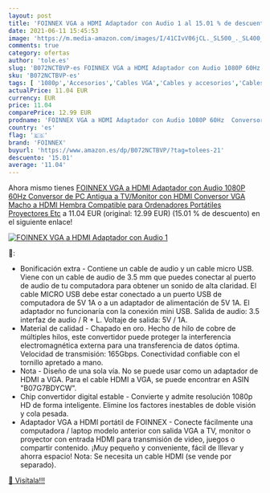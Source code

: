```yaml
---
layout: post
title: 'FOINNEX VGA a HDMI Adaptador con Audio 1 al 15.01 % de descuento'
date: 2021-06-11 15:45:53
image: 'https://m.media-amazon.com/images/I/41CIvV06jCL._SL500_._SL400_.jpg'
comments: true
category: ofertas
author: 'tole.es'
slug: 'B072NCTBVP-es FOINNEX VGA a HDMI Adaptador con Audio 1080P 60Hz...'
sku: 'B072NCTBVP-es'
tags: [ '1080p','Accesorios','Cables VGA','Cables y accesorios','Cables y conectores','Informática','foinnex', ]
actualPrice: 11.04 EUR
currency: EUR
price: 11.04
comparePrice: 12.99 EUR
prodname: 'FOINNEX VGA a HDMI Adaptador con Audio 1080P 60Hz  Conversor de PC Antigua a TV/Monitor con HDMI  Conversor VGA Macho a HDMI Hembra Compatible para Ordenadores  Portátiles  Proyectores  Etc'
country: 'es'
flag: '🇪🇸'
brand: 'FOINNEX'
buyurl: 'https://www.amazon.es/dp/B072NCTBVP/?tag=tolees-21'
descuento: '15.01'
average: '11.04'
---
```


Ahora mismo tienes [FOINNEX VGA a HDMI Adaptador con Audio 1080P 60Hz  Conversor de PC Antigua a TV/Monitor con HDMI  Conversor VGA Macho a HDMI Hembra Compatible para Ordenadores  Portátiles  Proyectores  Etc](https://www.amazon.es/dp/B072NCTBVP/?tag=tolees-21) a 11.04 EUR (original: 12.99 EUR) (15.01 %  de descuento) en el siguiente enlace!

[![FOINNEX VGA a HDMI Adaptador con Audio 1](https://m.media-amazon.com/images/I/41CIvV06jCL._SL500_._SL400_.jpg)](https://www.amazon.es/dp/B072NCTBVP/?tag=tolees-21)

🔎:

- Bonificación extra - Contiene un cable de audio y un cable micro USB. Viene con un cable de audio de 3.5 mm que puedes conectar al puerto de audio de tu computadora para obtener un sonido de alta claridad. El cable MICRO USB debe estar conectado a un puerto USB de computadora de 5V 1A o a un adaptador de alimentación de 5V 1A. El adaptador no funcionaría con la conexión mini USB. Salida de audio: 3.5 interfaz de audio / R + L. Voltaje de salida: 5V / 1A.
- Material de calidad - Chapado en oro. Hecho de hilo de cobre de múltiples hilos, este convertidor puede proteger la interferencia electromagnética externa para una transferencia de datos óptima. Velocidad de transmisión: 165Gbps. Conectividad confiable con el tornillo apretado a mano.
- Nota - Diseño de una sola vía. No se puede usar como un adaptador de HDMI a VGA. Para el cable HDMI a VGA, se puede encontrar en ASIN "B07G7BDYCW".
- Chip convertidor digital estable - Convierte y admite resolución 1080p HD de forma inteligente. Elimine los factores inestables de doble visión y cola pesada.
- Adaptador VGA a HDMI portátil de FOINNEX - Conecte fácilmente una computadora / laptop modelo anterior con salida VGA a TV, monitor o proyector con entrada HDMI para transmisión de video, juegos o compartir contenido. ¡Muy pequeño y conveniente, fácil de lllevar y ahorra espacio! Nota: Se necesita un cable HDMI (se vende por separado).

[🛒 Visítala!!!](https://www.amazon.es/dp/B072NCTBVP/?tag=tolees-21)
